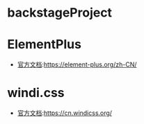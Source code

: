 # backstageProject
# ElementPlus
* [官方文档](https://element-plus.org/zh-CN/):https://element-plus.org/zh-CN/
# windi.css
* [官方文档](https://cn.windicss.org/):https://cn.windicss.org/
